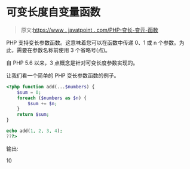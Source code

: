 # 可变长度自变量函数

> 原文:[https://www . javatpoint . com/PHP-变长-变元-函数](https://www.javatpoint.com/php-variable-length-argument-function)

PHP 支持变长参数函数。这意味着您可以在函数中传递 0、1 或 n 个参数。为此，需要在参数名称前使用 3 个省略号(点)。

自 PHP 5.6 以来，3 点概念是针对可变长度参数实现的。

让我们看一个简单的 PHP 变长参数函数的例子。

```php
<?php function add(...$numbers) {
    $sum = 0;
    foreach ($numbers as $n) {
        $sum += $n;
    }
    return $sum;
}

echo add(1, 2, 3, 4);
???>

```

输出:

10